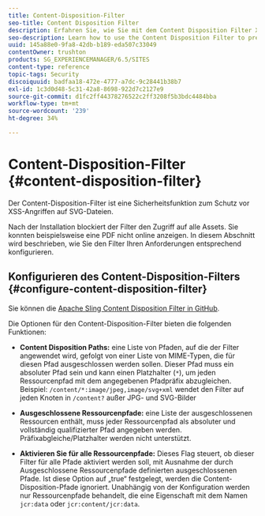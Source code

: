 ```yaml
---
title: Content-Disposition-Filter
seo-title: Content Disposition Filter
description: Erfahren Sie, wie Sie mit dem Content Disposition Filter XSS-Angriffe verhindern können.
seo-description: Learn how to use the Content Disposition Filter to prevent XSS attacks.
uuid: 145a88e0-9fa8-42db-b189-eda507c33049
contentOwner: trushton
products: SG_EXPERIENCEMANAGER/6.5/SITES
content-type: reference
topic-tags: Security
discoiquuid: badfaa18-472e-4777-a7dc-9c28441b38b7
exl-id: 1c3d0d48-5c31-42a8-8698-922d7c2127e9
source-git-commit: d1fc2ff44378276522c2ff3208f5b3bdc4484bba
workflow-type: tm+mt
source-wordcount: '239'
ht-degree: 34%

---
```


# Content-Disposition-Filter {#content-disposition-filter}

Der Content-Disposition-Filter ist eine Sicherheitsfunktion zum Schutz vor XSS-Angriffen auf SVG-Dateien.

Nach der Installation blockiert der Filter den Zugriff auf alle Assets. Sie konnten beispielsweise eine PDF nicht online anzeigen. In diesem Abschnitt wird beschrieben, wie Sie den Filter Ihren Anforderungen entsprechend konfigurieren.

## Konfigurieren des Content-Disposition-Filters {#configure-content-disposition-filter}

Sie können die [Apache Sling Content Disposition Filter in GitHub](https://github.com/apache/sling-org-apache-sling-security/blob/master/src/main/java/org/apache/sling/security/impl/ContentDispositionFilterConfiguration.java).

Die Optionen für den Content-Disposition-Filter bieten die folgenden Funktionen:

* **Content Disposition Paths:** eine Liste von Pfaden, auf die der Filter angewendet wird, gefolgt von einer Liste von MIME-Typen, die für diesen Pfad ausgeschlossen werden sollen. Dieser Pfad muss ein absoluter Pfad sein und kann einen Platzhalter (`*`), um jeden Ressourcenpfad mit dem angegebenen Pfadpräfix abzugleichen. Beispiel: `/content/*:image/jpeg,image/svg+xml` wendet den Filter auf jeden Knoten in `/content?` außer JPG- und SVG-Bilder

* **Ausgeschlossene Ressourcenpfade:** eine Liste der ausgeschlossenen Ressourcen enthält, muss jeder Ressourcenpfad als absoluter und vollständig qualifizierter Pfad angegeben werden. Präfixabgleiche/Platzhalter werden nicht unterstützt.

* **Aktivieren Sie für alle Ressourcenpfade:** Dieses Flag steuert, ob dieser Filter für alle Pfade aktiviert werden soll, mit Ausnahme der durch Ausgeschlossene Ressourcenpfade definierten ausgeschlossenen Pfade. Ist diese Option auf „true“ festgelegt, werden die Content-Disposition-Pfade ignoriert. Unabhängig von der Konfiguration werden nur Ressourcenpfade behandelt, die eine Eigenschaft mit dem Namen `jcr:data` oder `jcr:content/jcr:data`.
